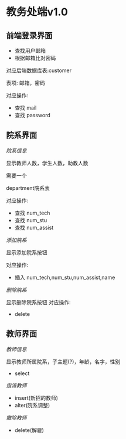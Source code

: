 # 教务处端v1.0

## 前端登录界面
- 查找用户邮箱
- 根据邮箱比对密码

对应后端数据库表:customer

表项: 邮箱，密码

对应操作:
- 查找 mail
- 查找 password


## 院系界面

*院系信息*

显示教师人数，学生人数，助教人数

需要一个 

department院系表

对应操作:
- 查找 num_tech
- 查找 num_stu
- 查找 num_assist

*添加院系*

显示添加院系按钮

对应操作:
- 插入 num_tech,num_stu,num_assist,name

*删除院系*

显示删除院系按钮
对应操作:
- delete

## 教师界面

*教师信息*

显示教师所属院系，子主题(?)，年龄，名字，性别
- select

*指派教师*

- insert(新招的教师)
- alter(院系调整)

*撤除教师*
- delete(解雇)
